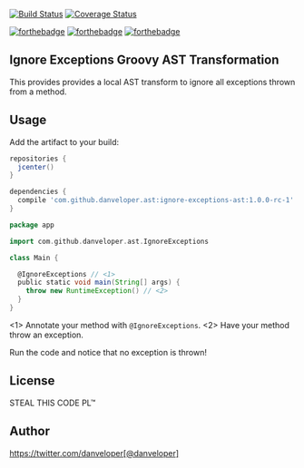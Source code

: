 [![Build Status](https://travis-ci.org/danveloper/ignore-exceptions-ast.svg?branch=master)](https://travis-ci.org/danveloper/ignore-exceptions-ast)
[![Coverage Status](https://coveralls.io/repos/github/danveloper/ignore-exceptions-ast/badge.png?branch=master)](https://coveralls.io/github/danveloper/ignore-exceptions-ast?branch=master)

[![forthebadge](http://forthebadge.com/images/badges/fuck-it-ship-it.svg)](http://forthebadge.com) [![forthebadge](http://forthebadge.com/images/badges/reading-6th-grade-level.svg)](http://forthebadge.com)
[![forthebadge](http://forthebadge.com/images/badges/makes-people-smile.svg)](http://forthebadge.com)

Ignore Exceptions Groovy AST Transformation
---

This provides provides a local AST transform to ignore all exceptions thrown from a method.

Usage
---

Add the artifact to your build:

```groovy
repositories {
  jcenter()
}

dependencies {
  compile 'com.github.danveloper.ast:ignore-exceptions-ast:1.0.0-rc-1'
}
```

```groovy
package app

import com.github.danveloper.ast.IgnoreExceptions

class Main {

  @IgnoreExceptions // <1>
  public static void main(String[] args) {
    throw new RuntimeException() // <2>
  }
}
```

<1> Annotate your method with `@IgnoreExceptions`.
<2> Have your method throw an exception.

Run the code and notice that no exception is thrown!

License
---

STEAL THIS CODE PL™

Author
---

https://twitter.com/danveloper[@danveloper]
